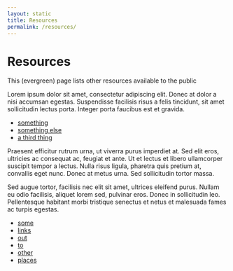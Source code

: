 ```yaml
---
layout: static
title: Resources
permalink: /resources/
---
```

# Resources

This (evergreen) page lists other resources available to the public

Lorem ipsum dolor sit amet, consectetur adipiscing elit. Donec at dolor a nisi accumsan egestas. Suspendisse facilisis risus a felis tincidunt, sit amet sollicitudin lectus porta. Integer porta faucibus est et gravida.

- [something](#)
- [something else](#)
- [a third thing](#)

Praesent efficitur rutrum urna, ut viverra purus imperdiet at. Sed elit eros, ultricies ac consequat ac, feugiat et ante. Ut et lectus et libero ullamcorper suscipit tempor a lectus. Nulla risus ligula, pharetra quis pretium at, convallis eget nunc. Donec at metus urna. Sed sollicitudin tortor massa.

Sed augue tortor, facilisis nec elit sit amet, ultrices eleifend purus. Nullam eu odio facilisis, aliquet lorem sed, pulvinar eros. Donec in sollicitudin leo. Pellentesque habitant morbi tristique senectus et netus et malesuada fames ac turpis egestas.

- [some](#)
- [links](#)
- [out](#)
- [to](#)
- [other](#)
- [places](#)
